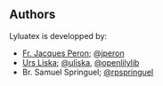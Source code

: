## Authors

Lyluatex is developped by:

- [Fr. Jacques Peron](mailto:catacolp@hotmail.com); [@jperon](https://github.com/jperon)
- [Urs Liska](mailto:git@ursliska.de); [@uliska](https://github.com/uliska), [@openlilylib](https://github.com/openlilylib)
- Br. Samuel Springuel; [@rpspringuel](https://github.com/rpspringuel)
